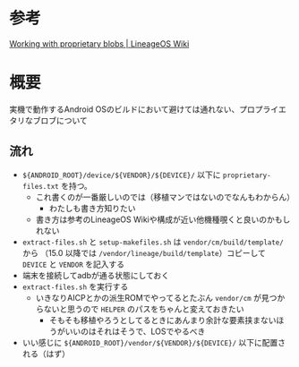 <!-- TITLE: Vendor Blobs -->
<!-- SUBTITLE: Working with proprietary blobs -->

# 参考

[Working with proprietary blobs | LineageOS Wiki](https://wiki.lineageos.org/proprietary_blobs.html)

# 概要

実機で動作するAndroid OSのビルドにおいて避けては通れない、プロプライエタリなブロブについて

## 流れ

- `${ANDROID_ROOT}/device/${VENDOR}/${DEVICE}/` 以下に `proprietary-files.txt` を持つ。
	- これ書くのが一番厳しいのでは（移植マンではないのでなんもわからん）
		- わたしも書き方知りたい
	- 書き方は参考のLineageOS Wikiや構成が近い他機種覗くと良いのかもしれない
- `extract-files.sh` と `setup-makefiles.sh` は `vendor/cm/build/template/` から （15.0 以降では `/vendor/lineage/build/template`）コピーして `DEVICE` と `VENDOR` を記入する
- 端末を接続してadbが通る状態にしておく
- `extract-files.sh` を実行する
	- いきなりAICPとかの派生ROMでやってるとたぶん `vendor/cm` が見つからないと思うので `HELPER` のパスをちゃんと変えておきたい
		- そもそも移植やろうとしてるときにあんまり余計な要素挟まないほうがいいのはそれはそうで、LOSでやるべき
- いい感じに `${ANDROID_ROOT}/vendor/${VENDOR}/${DEVICE}/` 以下に配置される（はず）